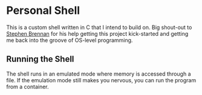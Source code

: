 # Personal Shell

This is a custom shell written in C that I intend to build on. Big shout-out to
[Stephen Brennan][] for his help getting this project kick-started and getting
me back into the groove of OS-level programming.

## Running the Shell

The shell runs in an emulated mode where memory is accessed through a file. If
the emulation mode still makes you nervous, you can run the program from a
container.

[Stephen Brennan]: https://brennan.io/2015/01/16/write-a-shell-in-c/
